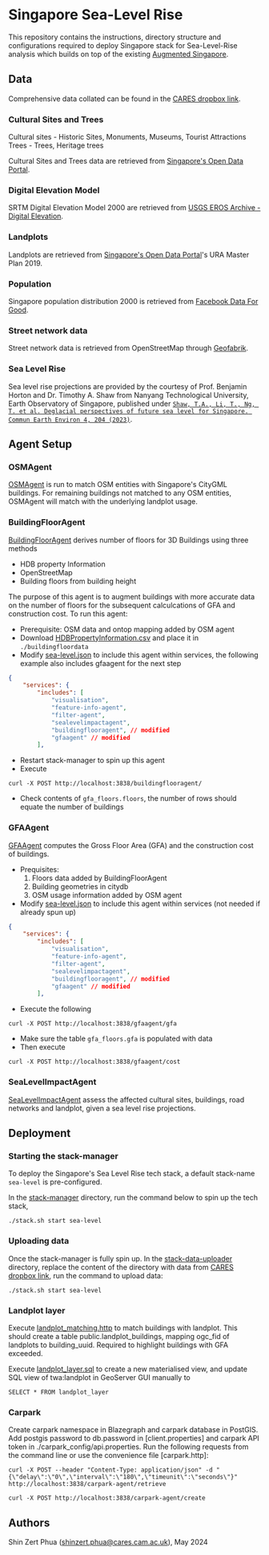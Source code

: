 # Singapore Sea-Level Rise
This repository contains the instructions, directory structure and configurations required to deploy Singapore stack for Sea-Level-Rise analysis which builds on top of the existing [Augmented Singapore](https://github.com/cambridge-cares/TheWorldAvatar/tree/dev-singapore-stack/Deploy/stacks/Singapore). 

## Data
Comprehensive data collated can be found in the [CARES dropbox link](https://www.dropbox.com/scl/fo/s4youc2epx7quqapolgw6/AH_IAMDhH9FppOosYpKd3zs?rlkey=4ab335m057bkv64zs7e8xdn20&dl=0). 

### Cultural Sites and Trees
Cultural sites - Historic Sites, Monuments, Museums, Tourist Attractions
Trees - Trees, Heritage trees 

Cultural Sites and Trees data are retrieved from [Singapore's Open Data Portal](https://beta.data.gov.sg/).

### Digital Elevation Model
SRTM Digital Elevation Model 2000 are retrieved from [USGS EROS Archive - Digital Elevation](https://www.usgs.gov/centers/eros/science/usgs-eros-archive-digital-elevation-shuttle-radar-topography-mission-srtm-1#overview).

### Landplots
Landplots are retrieved from [Singapore's Open Data Portal](https://beta.data.gov.sg/)'s URA Master Plan 2019.

### Population
Singapore population distribution 2000 is retrieved from [Facebook Data For Good](https://dataforgood.facebook.com/dfg/tools/high-resolution-population-density-maps).

### Street network data
Street network data is retrieved from OpenStreetMap through [Geofabrik](https://download.geofabrik.de/).

### Sea Level Rise
Sea level rise projections are provided by the courtesy of Prof. Benjamin Horton and Dr. Timothy A. Shaw from Nanyang Technological University, Earth Observatory of Singapore, published under [`Shaw, T.A., Li, T., Ng, T. et al. Deglacial perspectives of future sea level for Singapore. Commun Earth Environ 4, 204 (2023)`](https://doi.org/10.1038/s43247-023-00868-5).

## Agent Setup
### OSMAgent
[OSMAgent](https://github.com/cambridge-cares/TheWorldAvatar/tree/main/Agents/OSMAgent) is run to match OSM entities with Singapore's CityGML buildings. For remaining buildings not matched to any OSM entities, OSMAgent will match with the underlying landplot usage. 

### BuildingFloorAgent
[BuildingFloorAgent](https://github.com/cambridge-cares/TheWorldAvatar/tree/main/Agents/BuildingFloorAgent) derives number of floors for 3D Buildings using three methods 
- HDB property Information
- OpenStreetMap
- Building floors from building height

The purpose of this agent is to augment buildings with more accurate data on the number of floors for the subsequent calculcations of GFA and construction cost. To run this agent: 
- Prerequisite: OSM data and ontop mapping added by OSM agent
- Download [HDBPropertyInformation.csv](https://www.dropbox.com/scl/fi/3pgkir5zfcbhq8dliv1kr/HDBPropertyInformation.csv?rlkey=5lmb49cjqgvyrx7rcxtos1l41&dl=0) and place it in ```./buildingfloordata```
- Modify [sea-level.json] to include this agent within services, the following example also includes gfaagent for the next step
```json
{
    "services": {
        "includes": [
            "visualisation",
            "feature-info-agent",
            "filter-agent",
            "sealevelimpactagent",
            "buildingflooragent", // modified
            "gfaagent" // modified 
        ],
```
- Restart stack-manager to spin up this agent
- Execute 
```
curl -X POST http://localhost:3838/buildingflooragent/
```
- Check contents of ```gfa_floors.floors```, the number of rows should equate the number of buildings
### GFAAgent
[GFAAgent](https://github.com/cambridge-cares/TheWorldAvatar/tree/dev-sea-level-rise-singapore/Agents/GFAAgent) computes the Gross Floor Area (GFA) and the construction cost of buildings. 

- Prequisites: 
    1) Floors data added by BuildingFloorAgent
    2) Building geometries in citydb
    3) OSM usage information added by OSM agent
- Modify [sea-level.json] to include this agent within services (not needed if already spun up)
```json
{
    "services": {
        "includes": [
            "visualisation",
            "feature-info-agent",
            "filter-agent",
            "sealevelimpactagent",
            "buildingflooragent", // modified
            "gfaagent" // modified 
        ],
```
- Execute the following
```
curl -X POST http://localhost:3838/gfaagent/gfa
```
- Make sure the table `gfa_floors.gfa` is populated with data
- Then execute
```
curl -X POST http://localhost:3838/gfaagent/cost
```

### SeaLevelImpactAgent
[SeaLevelImpactAgent](https://github.com/cambridge-cares/TheWorldAvatar/tree/main/Agents/SeaLevelImpactAgent) assess the affected cultural sites, buildings, road networks and landplot, given a sea level rise projections.

## Deployment 
### Starting the stack-manager
To deploy the Singapore's Sea Level Rise tech stack, a default stack-name `sea-level` is pre-configured.

In the [stack-manager](stack-manager) directory, run the command below to spin up the tech stack,
```
./stack.sh start sea-level
```

### Uploading data
Once the stack-manager is fully spin up. In the [stack-data-uploader](stack-data-uploader) directory, replace the content of the directory with data from [CARES dropbox link](https://www.dropbox.com/scl/fo/s4youc2epx7quqapolgw6/AH_IAMDhH9FppOosYpKd3zs?rlkey=4ab335m057bkv64zs7e8xdn20&dl=0), run the command to upload data:
```
./stack.sh start sea-level
```

### Landplot layer
Execute [landplot_matching.http] to match buildings with landplot. This should create a table public.landplot_buildings, mapping ogc_fid of landplots to building_uuid. Required to highlight buildings with GFA exceeded.

Execute [landplot_layer.sql] to create a new materialised view, and update SQL view of twa:landplot in GeoServer GUI manually to
```
SELECT * FROM landplot_layer
```

### Carpark
Create carpark namespace in Blazegraph and carpark database in PostGIS.
Add postgis password to db.password in [client.properties] and carpark API token in ./carpark_config/api.properties.
Run the following requests from the command line or use the convenience file [carpark.http]:
```
curl -X POST --header "Content-Type: application/json" -d "{\"delay\":\"0\",\"interval\":\"180\",\"timeunit\":\"seconds\"}" http://localhost:3838/carpark-agent/retrieve
```

```
curl -X POST http://localhost:3838/carpark-agent/create
```

## Authors
Shin Zert Phua (shinzert.phua@cares.cam.ac.uk), May 2024

[sea-level.json]: ./stack-manager/inputs/config/sea-level.json
[landplot_matching.http]: ./http_requests/landplot_matching.http
[landplot_layer.sql]: ./additional_sql_scripts/landplot_layer.sql
